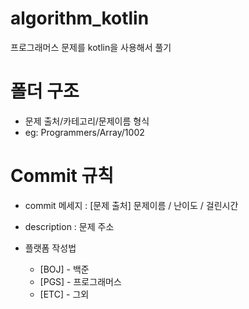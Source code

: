 # algorithm_kotlin

프로그래머스 문제를 kotlin을 사용해서 풀기

# 폴더 구조
- 문제 출처/카테고리/문제이름 형식
- eg: Programmers/Array/1002

# Commit 규칙
- commit 메세지 : [문제 출처] 문제이름 / 난이도 / 걸린시간
- description : 문제 주소

- 플랫폼 작성법
  -   [BOJ] - 백준
  -   [PGS] - 프로그래머스
  -   [ETC] - 그외

